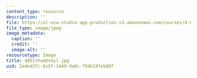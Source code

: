 ```yaml
---
content_type: resource
description: ''
file: https://ol-ocw-studio-app-production.s3.amazonaws.com/courses/4-614-religious-architecture-and-islamic-cultures-fall-2002/2a4ed37c8c5f1449da6c794b18feb807_4051thumbnail.jpg
file_type: image/jpeg
image_metadata:
  caption: ''
  credit: ''
  image-alt: ''
resourcetype: Image
title: 4051thumbnail.jpg
uid: 2a4ed37c-8c5f-1449-da6c-794b18feb807
---
```

